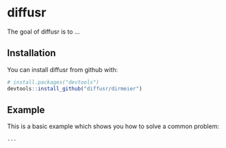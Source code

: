 # diffusr

The goal of diffusr is to ...

## Installation

You can install diffusr from github with:

```R
# install.packages("devtools")
devtools::install_github("diffusr/dirmeier")
```

## Example

This is a basic example which shows you how to solve a common problem:

```R
...
```
